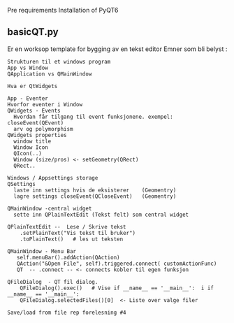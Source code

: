 Pre requirements
Installation of PyQT6

##  basicQT.py <br>
  Er en worksop template for bygging av en tekst editor
  Emner som bli belyst :
  
    Strukturen til et windows program
    App vs Window
    QApplication vs QMainWindow
    
    Hva er QtWidgets
    
    App - Eventer
    Hvorfor eventer i Window
    QWidgets - Events 
      Hvordan får tilgang til event funksjonene. exempel: closeEvent(QEvent)
      arv og polymorphism
    QWidgets properties
      window title
      Window Icon
      QIcon(..)
      Window (size/pros) <- setGeometry(QRect)
      QRect..
    
    Windows / Appsettings storage
    QSettings
      laste inn settings hvis de eksisterer    (Geomentry)
      lagre settings closeEvent(QCloseEvent)   (Geomentry)
    
    QMainWindow -central widget
      sette inn QPlainTextEdit (Tekst felt) som central widget
      
    QPlainTextEdit --  Lese / Skrive tekst
    	.setPlainText("Vis tekst til bruker")
    	.toPlainText()   # les ut teksten	
      
    QMainWindow - Menu Bar
       self.menuBar().addAction(QAction) 
       QAction("&Open File", self).triggered.connect( customActionFunc)
       QT  -- .connect -- <- connects kobler til egen funksjon
   
    QFileDialog  - QT fil dialog.
		QFileDialog().exec()   # Vise if __name__ == '__main__':  i if __name__ == '__main__':
		QFileDialog.selectedFiles()[0]  <- Liste over valge filer
	   
    Save/load from file rep forelesning #4

  
  
